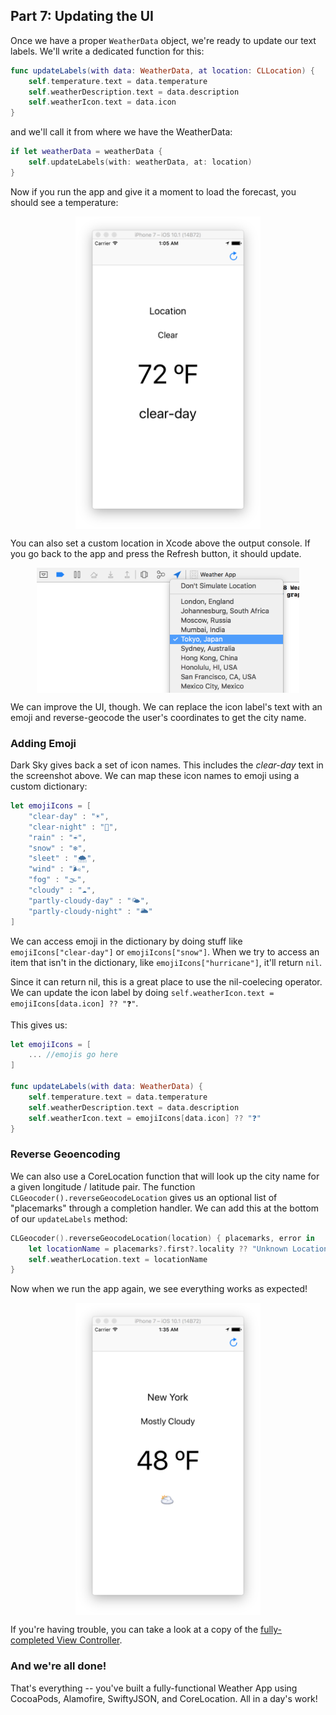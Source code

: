 ## Part 7: Updating the UI

Once we have a proper `WeatherData` object, we're ready to update our text labels. We'll write a dedicated function for this:

```swift
func updateLabels(with data: WeatherData, at location: CLLocation) {
    self.temperature.text = data.temperature
    self.weatherDescription.text = data.description
    self.weatherIcon.text = data.icon
}
```

and we'll call it from where we have the WeatherData:

```swift
if let weatherData = weatherData {
    self.updateLabels(with: weatherData, at: location)
}
```

Now if you run the app and give it a moment to load the forecast, you should see a temperature:

<p align="center"> <img src="../images/temperature.png" align="center" height="500px"> </p>

You can also set a custom location in Xcode above the output console. If you go back to the app and press the Refresh button, it should update.

<p align="center"> <img src="../images/customLocation.png" align="center" height="200px"> </p>

We can improve the UI, though. We can replace the icon label's text with an emoji and reverse-geocode the user's coordinates to get the city name.

### Adding Emoji

Dark Sky gives back a set of icon names. This includes the *clear-day* text in the screenshot above. We can map these icon 
names to emoji using a custom dictionary:

```swift
let emojiIcons = [
    "clear-day" : "☀️",
    "clear-night" : "🌙",
    "rain" : "☔️",
    "snow" : "❄️",
    "sleet" : "🌨",
    "wind" : "🌬",
    "fog" : "🌫",
    "cloudy" : "☁️",
    "partly-cloudy-day" : "🌤",
    "partly-cloudy-night" : "🌥"
]
```

We can access emoji in the dictionary by doing stuff like `emojiIcons["clear-day"]` or `emojiIcons["snow"]`. When we try to access an item that isn't in the dictionary, like `emojiIcons["hurricane"]`, it'll return `nil`. 

Since it can return nil, this is a great place to use the nil-coelecing operator. We can update the icon label by doing `self.weatherIcon.text = emojiIcons[data.icon] ?? "❓"`.

This gives us:

```swift
let emojiIcons = [
    ... //emojis go here
]

func updateLabels(with data: WeatherData) {
    self.temperature.text = data.temperature
    self.weatherDescription.text = data.description
    self.weatherIcon.text = emojiIcons[data.icon] ?? "❓"
}
```

### Reverse Geoencoding

We can also use a CoreLocation function that will look up the city name for a given longitude / latitude pair. The function `CLGeocoder().reverseGeocodeLocation` gives us an optional list of "placemarks" through a completion handler. We can add this at the bottom of our `updateLabels` method:

```swift
CLGeocoder().reverseGeocodeLocation(location) { placemarks, error in
    let locationName = placemarks?.first?.locality ?? "Unknown Location"
    self.weatherLocation.text = locationName
}
```

Now when we run the app again, we see everything works as expected!

<p align="center"> <img src="../images/weatherNewYork.png" align="center" height="500px"> </p>

If you're having trouble, you can take a look at a copy of the [fully-completed View Controller](part7-finalViewController).


### And we're all done!

That's everything -- you've built a fully-functional Weather App using CocoaPods, Alamofire, SwiftyJSON, and CoreLocation. All in a day's work!